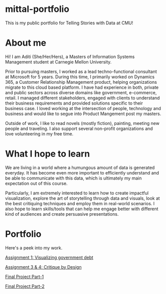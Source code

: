 # mittal-portfolio
This is my public portfolio for Telling Stories with Data at CMU!

# About me

Hi! I am Aditi (She/Her/Hers), a Masters of Information Systems Management student at Carnegie Mellon University.

Prior to pursuing masters, I worked as a  lead techno-functional consultant at Microsoft for 5 years. During this time, I primarily worked on Dynamics 365, a Customer Relationship Management product, helping organizations migrate to this cloud based platform. I have had experience in both, private and public sectors across diverse domains like government, e-commerce, retail. I managed different stakeholders, engaged with clients to understand their business requirements and provided solutions specific to their business case. I loved working at the intersection of people, technology and business and would like to segue into Product Mangement post my masters. 

Outside of work, I like to read novels (mostly fiction), painting, meeting new people and traveling. I also support several non-profit organizations and love volunteering in my free time. 

# What I hope to learn
We are living in a world where a humungous amount of data is generated everyday.  It has become even more important to efficiently understand and be able to communicate with this data, which is ultimately my main expectation out of this course. 

Particularly, I am extremely interested to learn how to create impactful visualization, explore the art of storytelling through data and visuals, look at the best critiquing techniques and employ them in real-world scenarios. I also hope to learn skills/tools that can help me engage better with different kind of audiences and create persuasive presentations.


# Portfolio
Here's a peek into my work.

[Assignment 1: Visualizing government debt](government-debt.md)


[Assignment 3 & 4: Critique by Design](critiqueByDesign.md)


[Final Project Part-1](finalProjectPart1.md)


[Final Project Part-2](finalProjectPart2.md)



